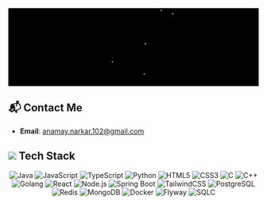 <div style="display: flex; justify-content: center;">
  <img src="./latestGif2.gif" style="max-width: 100%; height: auto;" />
</div>

## 📬 Contact Me

- **Email**: anamay.narkar.102@gmail.com

## <img src = "https://media2.giphy.com/media/QssGEmpkyEOhBCb7e1/giphy.gif?cid=ecf05e47a0n3gi1bfqntqmob8g9aid1oyj2wr3ds3mg700bl&rid=giphy.gif" width = "20"> Tech Stack

<div align="center">
  <img src="https://img.shields.io/badge/-Java-000?style=for-the-badge&logo=java&logoColor=white" alt="Java" />
  <img src="https://img.shields.io/badge/-JavaScript-000?style=for-the-badge&logo=javascript&logoColor=white" alt="JavaScript" />
  <img src="https://img.shields.io/badge/-TypeScript-000?style=for-the-badge&logo=typescript&logoColor=white" alt="TypeScript" />
  <img src="https://img.shields.io/badge/-Python-000?style=for-the-badge&logo=python&logoColor=white" alt="Python" />
  <img src="https://img.shields.io/badge/-HTML5-000?style=for-the-badge&logo=html5&logoColor=white" alt="HTML5" />
  <img src="https://img.shields.io/badge/-CSS3-000?style=for-the-badge&logo=css3&logoColor=white" alt="CSS3" />
  <img src="https://img.shields.io/badge/-C-000?style=for-the-badge&logo=c&logoColor=white" alt="C" />
  <img src="https://img.shields.io/badge/-C%2B%2B-000?style=for-the-badge&logo=c%2B%2B&logoColor=white" alt="C++" />
  <img src="https://img.shields.io/badge/-Golang-000?style=for-the-badge&logo=go&logoColor=white" alt="Golang" />
  <img src="https://img.shields.io/badge/-React-000?style=for-the-badge&logo=react&logoColor=white" alt="React" />
  <img src="https://img.shields.io/badge/-Node.js-000?style=for-the-badge&logo=node.js&logoColor=white" alt="Node.js" />
  <img src="https://img.shields.io/badge/-Spring%20Boot-000?style=for-the-badge&logo=springboot&logoColor=white" alt="Spring Boot" />
  <img src="https://img.shields.io/badge/-TailwindCSS-000?style=for-the-badge&logo=tailwind-css&logoColor=white" alt="TailwindCSS" /> 
  <img src="https://img.shields.io/badge/-PostgreSQL-000?style=for-the-badge&logo=postgresql&logoColor=white" alt="PostgreSQL" />
  <img src="https://img.shields.io/badge/-Redis-000?style=for-the-badge&logo=redis&logoColor=white" alt="Redis" />
  <img src="https://img.shields.io/badge/-MongoDB-000?style=for-the-badge&logo=mongodb&logoColor=white" alt="MongoDB" />
  <img src="https://img.shields.io/badge/-Docker-000?style=for-the-badge&logo=docker&logoColor=white" alt="Docker" />
  <img src="https://img.shields.io/badge/-Flyway-000?style=for-the-badge&logo=goose&logoColor=white" alt="Flyway" />
  <img src="https://img.shields.io/badge/-SQLC-000?style=for-the-badge&logo=sqlc&logoColor=white" alt="SQLC" />
</div>


